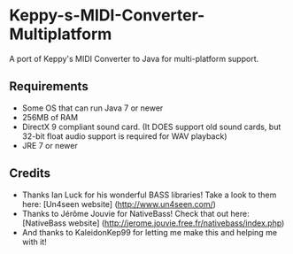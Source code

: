 # Keppy-s-MIDI-Converter-Multiplatform
A port of Keppy's MIDI Converter to Java for multi-platform support.

## Requirements

- Some OS that can run Java 7 or newer
- 256MB of RAM
- DirectX 9 compliant sound card. (It DOES support old sound cards, but 32-bit float audio support is required for WAV playback)
- JRE 7 or newer

## Credits

- Thanks Ian Luck for his wonderful BASS libraries! Take a look to them here: [Un4seen website] (http://www.un4seen.com/)
- Thanks to Jérôme Jouvie for NativeBass! Check that out here: [NativeBass website] (http://jerome.jouvie.free.fr/nativebass/index.php)
- And thanks to KaleidonKep99 for letting me make this and helping me with it!
